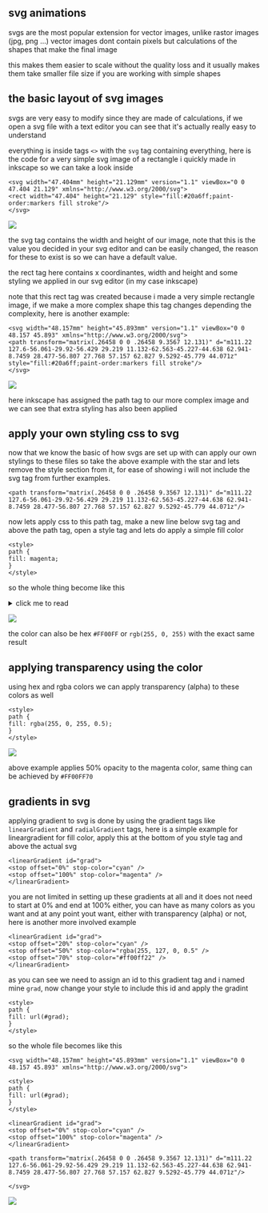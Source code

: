 ## svg animations
svgs are the most popular extension for vector images, unlike rastor images (jpg, png ...) vector images dont contain pixels but calculations of the shapes that make the final image

this makes them easier to scale without the quality loss and it usually makes them take smaller file size if you are working with simple shapes

## the basic layout of svg images
svgs are very easy to modify since they are made of calculations, if we open a svg file with a text editor you can see that it's actually really easy to understand

everything is inside tags `<>` with the `svg` tag containing everything, here is the code for a very simple svg image of a rectangle i quickly made in inkscape so we can take a look inside 
```
<svg width="47.404mm" height="21.129mm" version="1.1" viewBox="0 0 47.404 21.129" xmlns="http://www.w3.org/2000/svg">
<rect width="47.404" height="21.129" style="fill:#20a6ff;paint-order:markers fill stroke"/>
</svg>
```
![](step1/A-1.svg)

the svg tag contains the width and height of our image, note that this is the value you decided in your svg editor and can be easily changed, the reason for these to exist is so we can have a default value.

the rect tag here contains x coordinantes, width and height and some styling we applied in our svg editor (in my case inkscape)

note that this rect tag was created because i made a very simple rectangle image, if we make a more complex shape this tag changes depending the complexity, here is another example:
```
<svg width="48.157mm" height="45.893mm" version="1.1" viewBox="0 0 48.157 45.893" xmlns="http://www.w3.org/2000/svg">
<path transform="matrix(.26458 0 0 .26458 9.3567 12.131)" d="m111.22 127.6-56.061-29.92-56.429 29.219 11.132-62.563-45.227-44.638 62.941-8.7459 28.477-56.807 27.768 57.157 62.827 9.5292-45.779 44.071z" style="fill:#20a6ff;paint-order:markers fill stroke"/>
</svg>
```
![](step1/A-2.svg)

here inkscape has assigned the path tag to our more complex image and we can see that extra styling has also been applied

## apply your own styling css to svg
now that we know the basic of how svgs are set up with can apply our own stylings to these files so take the above example with the star and lets remove the style section from it, for ease of showing i will not include the svg tag from further examples.
 ```
<path transform="matrix(.26458 0 0 .26458 9.3567 12.131)" d="m111.22 127.6-56.061-29.92-56.429 29.219 11.132-62.563-45.227-44.638 62.941-8.7459 28.477-56.807 27.768 57.157 62.827 9.5292-45.779 44.071z"/>
 ```
now lets apply css to this path tag, make a new line below svg tag and above the path tag, open a style tag and lets do apply a simple fill color
 ```
<style>
path {
fill: magenta;
}
</style>
```
so the whole thing become like this

<details>
  <summary>click me to read</summary>
  
<br>

```
<svg width="48.157mm" height="45.893mm" version="1.1" viewBox="0 0 48.157 45.893" xmlns="http://www.w3.org/2000/svg">

<style>
path {
fill: magenta;
}
</style>

<path transform="matrix(.26458 0 0 .26458 9.3567 12.131)" d="m111.22 127.6-56.061-29.92-56.429 29.219 11.132-62.563-45.227-44.638 62.941-8.7459 28.477-56.807 27.768 57.157 62.827 9.5292-45.779 44.071z"/>

</svg>
```
 
</details>

![](step2/B-1.svg)

the color can also be hex `#FF00FF` or `rgb(255, 0, 255)` with the exact same result

## applying transparency using the color
using hex and rgba colors we can apply transparency (alpha) to these colors as well
 ```
<style>
path {
fill: rgba(255, 0, 255, 0.5);
}
</style>
```

![](step2/B-2.svg)

above example applies 50% opacity to the magenta color, same thing can be achieved by `#FF00FF70`

## gradients in svg
applying gradient to svg is done by using the gradient tags like `linearGradient` and `radialGradient` tags, here is a simple example for lineargradient for fill color, apply this at the bottom of you style tag and above the actual svg
```
<linearGradient id="grad">
<stop offset="0%" stop-color="cyan" />
<stop offset="100%" stop-color="magenta" />
</linearGradient>
```
you are not limited in setting up these gradients at all and it does not need to start at 0% and end at 100% either, you can have as many colors as you want and at any point yout want, either with transparency (alpha) or not, here is another more involved example
```
<linearGradient id="grad">
<stop offset="20%" stop-color="cyan" />
<stop offset="50%" stop-color="rgba(255, 127, 0, 0.5" />
<stop offset="70%" stop-color="#ff00ff22" />
</linearGradient>
```

as you can see we need to assign an id to this gradient tag and i named mine `grad`, now change your style to include this id and apply the gradint
 ```
<style>
path {
fill: url(#grad);
}
</style>
```
so the whole file becomes like this 
```
<svg width="48.157mm" height="45.893mm" version="1.1" viewBox="0 0 48.157 45.893" xmlns="http://www.w3.org/2000/svg">

<style>
path {
fill: url(#grad);
}
</style>

<linearGradient id="grad">
<stop offset="0%" stop-color="cyan" />
<stop offset="100%" stop-color="magenta" />
</linearGradient>

<path transform="matrix(.26458 0 0 .26458 9.3567 12.131)" d="m111.22 127.6-56.061-29.92-56.429 29.219 11.132-62.563-45.227-44.638 62.941-8.7459 28.477-56.807 27.768 57.157 62.827 9.5292-45.779 44.071z"/>

</svg>
```
![](step3/C-1.svg)